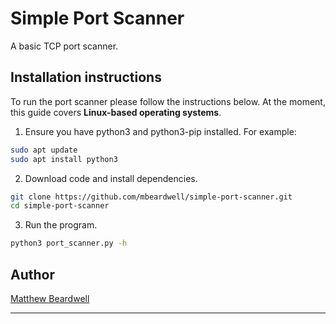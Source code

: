 # Simple Port Scanner
A basic TCP port scanner.

## Installation instructions
To run the port scanner please follow the instructions below. At the moment, this guide covers **Linux-based operating systems**.

1. Ensure you have python3 and python3-pip installed. For example:
```bash
sudo apt update
sudo apt install python3
```

2. Download code and install dependencies.
```bash
git clone https://github.com/mbeardwell/simple-port-scanner.git
cd simple-port-scanner
```

3. Run the program.
```bash
python3 port_scanner.py -h
```

## Author
[Matthew Beardwell](https://github.com/mbeardwell)

* * *
